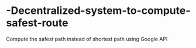 # -Decentralized-system-to-compute-safest-route
Compute the safest path instead of shortest path using Google API
